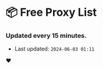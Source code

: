 # :package: Free Proxy List
### Updated every 15 minutes.

- Last updated: `2024-06-03 01:11`

:heart:

